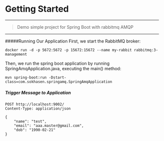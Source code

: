 # Getting Started
*********************************************************
> Demo simple project for Spring Boot with rabbitmq AMQP
********************************************************
#####Running Our Application
First, we start the RabbitMQ broker:

`docker run -d -p 5672:5672 -p 15672:15672 --name my-rabbit rabbitmq:3-management`

Then, we run the spring boot application by running SpringAmqApplication.java, executing the main() method:

`mvn spring-boot:run -Dstart-class=com.sokhasen.springamq.SpringAmqApplication`


##### Trigger Message to Application
````
POST http://localhost:9002/
Content-Type: application/json

{
    "name": "test",
    "email": "aaa.master@gmail.com",
    "dob": "1990-02-21"
}
